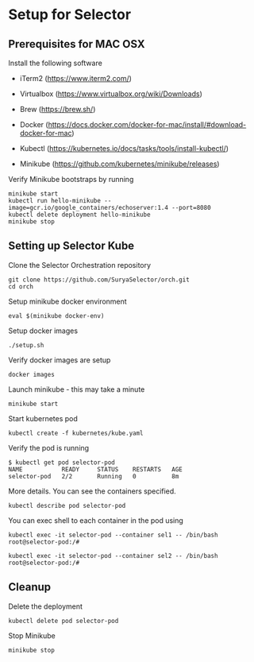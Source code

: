 # Setup for Selector
## Prerequisites for MAC OSX 
Install the following software

* iTerm2 (https://www.iterm2.com/)

* Virtualbox (https://www.virtualbox.org/wiki/Downloads)

* Brew (https://brew.sh/)

* Docker (https://docs.docker.com/docker-for-mac/install/#download-docker-for-mac)

* Kubectl (https://kubernetes.io/docs/tasks/tools/install-kubectl/)

* Minikube (https://github.com/kubernetes/minikube/releases)

Verify Minikube bootstraps by running 
```
minikube start
kubectl run hello-minikube --image=gcr.io/google_containers/echoserver:1.4 --port=8080
kubectl delete deployment hello-minikube
minikube stop
```

## Setting up Selector Kube

Clone the Selector Orchestration repository 
```
git clone https://github.com/SuryaSelector/orch.git
cd orch
```

Setup minikube docker environment
```
eval $(minikube docker-env)
```

Setup docker images
```
./setup.sh
```

Verify docker images are setup 
```
docker images
```

Launch minikube - this may take a minute 
```
minikube start
```

Start kubernetes pod
```
kubectl create -f kubernetes/kube.yaml
```

Verify the pod is running
```
$ kubectl get pod selector-pod
NAME           READY     STATUS    RESTARTS   AGE
selector-pod   2/2       Running   0          8m
```
More details. You can see the containers specified.
```
kubectl describe pod selector-pod
```

You can exec shell to each container in the pod using 
```
kubectl exec -it selector-pod --container sel1 -- /bin/bash
root@selector-pod:/#

kubectl exec -it selector-pod --container sel2 -- /bin/bash
root@selector-pod:/#
```

## Cleanup 

Delete the deployment
```
kubectl delete pod selector-pod
```

Stop Minikube
```
minikube stop
```
